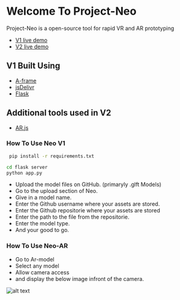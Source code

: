 # Welcome To Project-Neo

Project-Neo is a open-source tool for rapid VR and AR prototyping

- [V1 live demo](https://neov1.herokuapp.com/)
- [V2 live demo](https://neov2.herokuapp.com/)

## V1 Built Using



- [A-frame](https://aframe.io)
- [jsDelivr](https://www.jsdelivr.com)
- [Flask](https://flask.palletsprojects.com)

## Additional tools used in V2 
- [AR.js](https://ar-js-org.github.io/AR.js-Docs/)

### How To Use Neo V1


```bash
 pip install -r requirements.txt 
 ```
 
 ```bash
 cd flask server
 python app.py
 ```

- Upload the model files on GitHub. (primaryly .glft Models)
- Go to the upload section of Neo.
- Give in a model name.
- Enter the Github username where your assets are stored.
- Enter the Github repositorie where your assets are stored
- Enter the path to the file from the repositorie.
- Enter the model type.
- And your good to go.

### How To Use Neo-AR
- Go to Ar-model
- Select any model
- Allow camera access
- and display the below image infront of the camera.

![alt text](https://upload.wikimedia.org/wikipedia/commons/4/48/Hiro_marker_ARjs.png)
